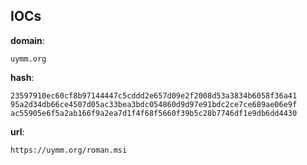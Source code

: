 
## IOCs

__domain__:

```text
uymm.org
```
__hash__:

```text
23597910ec60cf8b97144447c5cddd2e657d09e2f2008d53a3834b6058f36a41
95a2d34db66ce4507d05ac33bea3bdc054860d9d97e91bdc2ce7ce689ae06e9f
ac55905e6f5a2ab166f9a2ea7d1f4f68f5660f39b5c28b7746df1e9db6dd4430
```
__url__:

```text
https://uymm.org/roman.msi
```